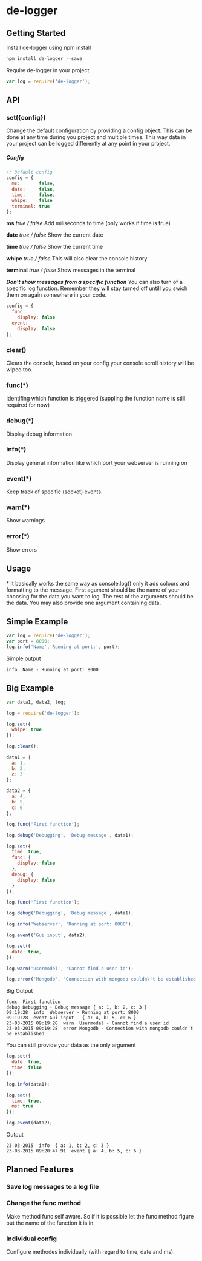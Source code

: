 # de-logger
## Getting Started

Install de-logger using npm install
```javascript
npm install de-logger --save
```

Require de-logger in your project
```javascript
var log = require('de-logger');
```



## API

### set({config})
Change the default configuration by providing a config object. This can be done at any time during you project and multiple times. This way data in your project can be logged differently at any point in your project.

##### Config
```javascript
// Default config
config = {
  ms:		false,
  date:		false,
  time:		false,
  whipe:	false
  terminal:	true
};
```
__ms__ _true / false_
Add miliseconds to time (only works if time is true)

__date__ _true / false_
Show the current date

__time__ _true / false_
Show the current time

__whipe__ _true / false_
This will also clear the console history

__terminal__ _true / false_
Show messages in the terminal

___Don't show messages from a specific function___
You can also turn of a specific log function. Remember they will stay turned off untill you swich them on again somewhere in your code.

```javascript
config = {
  func:
    display: false
  event:
    display: false
};
```

### clear()
Clears the console, based on your config your console scroll history will be wiped too.

### func(*)
Identifing which function is triggered (suppling the function name is still required for now)

### debug(*)
Display debug information

### info(*)
Display general information like which port your webserver is running on

### event(*)
Keep track of specific (socket) events.

### warn(*)
Show warnings

### error(*)
Show errors



## Usage
\* It basically works the same way as console.log() only it ads colours and formatting to the message. First agument should be the name of your choosing for the data you want to log. The rest of the arguments should be the data. You may also provide one argument containing data.



## Simple Example
```javascript
var log = require('de-logger');
var port = 8000;
log.info('Name','Running at port:', port);
```
Simple output
```
info  Name - Running at port: 8000
```



## Big Example
```javascript
var data1, data2, log;

log = require('de-logger');

log.set({
  whipe: true
});

log.clear();

data1 = {
  a: 1,
  b: 2,
  c: 3
};

data2 = {
  a: 4,
  b: 5,
  c: 6
};

log.func('First function');

log.debug('Debugging', 'Debug message', data1);

log.set({
  time: true,
  func: {
    display: false
  },
  debug: {
    display: false
  }
});

log.func('First function');

log.debug('Debugging', 'Debug message', data1);

log.info('Webserver', 'Running at port: 8000');

log.event('Gui input', data2);

log.set({
  date: true,
});

log.warn('Usermodel', 'Cannot find a user id');

log.error('Mongodb', 'Connection with mongodb couldn\'t be established');
```
Big Output
```
func  First function
debug Debugging - Debug message { a: 1, b: 2, c: 3 }
09:19:28  info  Webserver - Running at port: 8000
09:19:28  event Gui input - { a: 4, b: 5, c: 6 }
23-03-2015 09:19:28  warn  Usermodel - Cannot find a user id
23-03-2015 09:19:28  error Mongodb - Connection with mongodb couldn't be established
```
You can still provide your data as the only argument
```javascript
log.set({
  date: true,
  time: false
});

log.info(data1);

log.set({
  time: true,
  ms: true
});

log.event(data2);
```
Output
```
23-03-2015  info  { a: 1, b: 2, c: 3 }
23-03-2015 09:20:47.91  event { a: 4, b: 5, c: 6 }
```


## Planned Features

### Save log messages to a log file

### Change the func method
Make method func self aware. So if it is possible let the func method figure out the name of the function it is in.

### Individual config
Configure methodes individually (with regard to time, date and ms).